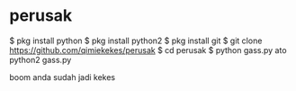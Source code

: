 # perusak
$ pkg install python
$ pkg install python2
$ pkg install git
$ git clone https://github.com/qimiekekes/perusak
$ cd perusak
$ python gass.py ato python2 gass.py

boom anda sudah jadi kekes
